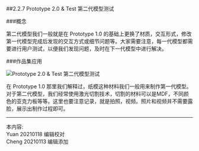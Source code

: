 
##2.2.7 Prototype 2.0 & Test 第二代模型测试

###概念

第二代模型我们一般就是在 Prototype 1.0 的基础上更换了材质，交互形式，修改第一代模型完成后发现的交互方式或细节问题等。大家需要注意，每一代模型都需要进行用户测试，以便我们发现问题，及时在下一代模型中进行解决。


###作品集应用

![ Prototype 2.0 & Test 第二代模型测试](http://kitpic.makebi.net/2021/ard_10.jpg)


在 Prototype 1.0 那里我们解释过，纸模这种材料我们一般用来制作第一代模型。对于第二代模型，我们经常使用激光切割技术，切割的材料可以是MDF，不同颜色的亚克力板等等。这里也要注意记录，就是拍照，视频。照片和视频并不需要露脸，展示出制作过程即可。

---
本内容:    
Yuan 20210118 编辑校对  
Cheng 20210113 编辑添加

